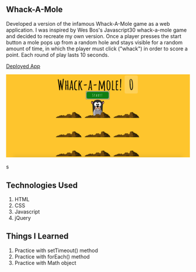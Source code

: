 ## Whack-A-Mole

Developed a version of the infamous Whack-A-Mole game as a web application. I was inspired by Wes Bos's Javascript30 whack-a-mole game and decided to recreate my own version. Once a player presses the start button a mole pops up from a random hole and stays visible for a random amount of time, in which the player must click ("whack") in order to score a point. Each round of play lasts 10 seconds.

[Deployed App](https://cpak-whack-a-mole.netlify.app/)

![alt text](https://github.com/cpak125/Whack_A_Mole/blob/master/img/screenshot.png)

s
## Technologies Used
1. HTML
2. CSS
3. Javascript
4. jQuery

## Things I Learned
1. Practice with setTimeout() method
2. Practice with forEach() method
3. Practice with Math object

